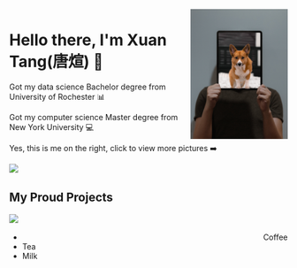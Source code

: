<a href="https://tangxuan.me">
  <img align="right" src="https://github.com/txstc55/txstc55/blob/master/profile.jpg" width="35%"/>
</a>

# Hello there, I'm Xuan Tang(唐煊) :pig:
Got my data science Bachelor degree from University of Rochester :bar_chart:

Got my computer science Master degree from New York University :computer:

Yes, this is me on the right, click to view more pictures :arrow_right:

<a href="https://github.com/txstc55">
  <img src="https://github-readme-stats.vercel.app/api?username=txstc55&show_icons=true&title_color=eaefec&icon_color=fd5f51&text_color=bed5e3&bg_color=2b3a43" />
</a>

## My Proud Projects
<EGGS>
  <a href="https://github.com/anuraghazra/github-readme-stats">
    <img style="left" src="https://github-readme-stats.vercel.app/api/pin/?username=txstc55&repo=EGGS&show_icons=true&title_color=eaefec&icon_color=fd5f51&text_color=bed5e3&bg_color=2b3a43" />
  </a>
  <ul style="right">
    <li style="text-align:right">     Coffee</li>
    <li>     Tea</li>
    <li>     Milk</li>
  </ul>

</EGGS>

<!--


**txstc55/txstc55** is a ✨ _special_ ✨ repository because its `README.md` (this file) appears on your GitHub profile.

Here are some ideas to get you started:

- 🔭 I’m currently working on ...
- 🌱 I’m currently learning ...
- 👯 I’m looking to collaborate on ...
- 🤔 I’m looking for help with ...
- 💬 Ask me about ...
- 📫 How to reach me: ...
- 😄 Pronouns: ...
- ⚡ Fun fact: ...
-->
